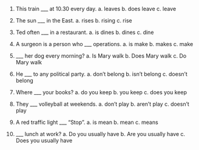 1.	This train ___ at 10.30 every day. 
    a.	leaves 
    b.	does leave 
    c.	leave


2.	The sun ___ in the East. 
    a.	rises 
    b.	rising 
    c.	rise


3.	Ted often ___ in a restaurant. 
    a.	is dines 
    b.	dines 
    c.	dine


4.	A surgeon is a person who ___ operations. 
    a.	is make 
    b.	makes 
    c.	make


5.	___ her dog every morning? 
    a.	Is Mary walk 
    b.	Does Mary walk 
    c.	Do Mary walk


6.	He ___ to any political party.
    a.	don’t belong
    b.	isn’t belong
    c.	doesn’t belong


7.	Where ___ your books? 
    a.	do you keep
    b.	you keep
    c.	does you keep


8.	They ___ volleyball at weekends.
    a.	don’t play
    b.	aren’t play
    c.	doesn’t play


9.	A red traffic light ___ “Stop”.
    a.	is mean
    b.	mean
    c.	means


10.	___ lunch at work?
    a.	Do you usually have
    b.	Are you usually have
    c.	Does you usually have
